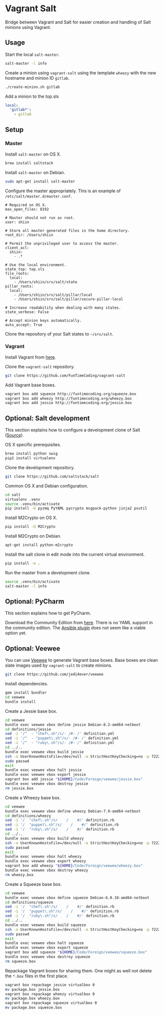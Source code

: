 # Vagrant Salt

Bridge between Vagrant and Salt for easier creation and handling of Salt minions using Vagrant.


## Usage

Start the local `salt-master`.

```sh
salt-master -l info
```

Create a minion using `vagrant-salt` using the template `wheezy` with the new hostname and minion ID `gitlab`.

```sh
./create-minion.sh gitlab
```

Add a minion to the top.sls

```yaml
local:
  'gitlab*':
    - gitlab
```


## Setup

### Master

Install `salt-master` on OS X.

```sh
brew install saltstack
```

Install `salt-master` on Debian.

```sh
sudo apt-get install salt-master
```

Configure the master appropriately. This is an example of `/etc/salt/master.d/master.conf`.

```
# Required on OS X.
max_open_files: 8192

# Master should not run as root.
user: shiin

# Store all master generated files in the home directory.
root_dir: /Users/shiin

# Permit the unprivileged user to access the master.
client_acl:
  shiin:
    - .*

# Use the local environment.
state_top: top.sls
file_roots:
  local:
    - /Users/shiin/srv/salt/state
pillar_roots:
  local:
    - /Users/shiin/srv/salt/pillar/local
    - /Users/shiin/srv/salt/pillar/secure-pillar-local

# Increase readability when dealing with many states.
state_verbose: False

# Accept minion keys automatically.
auto_accept: True
```

Clone the repository of your Salt states to `~/srv/salt`.


### Vagrant

Install Vagrant from [here](https://www.vagrantup.com).

Clone the `vagrant-salt` repository.

```sh
git clone https://github.com/FunTimeCoding/vagrant-salt
```

Add Vagrant base boxes.

```sh
vagrant box add squeeze http://funtimecoding.org/squeeze.box
vagrant box add wheezy http://funtimecoding.org/wheezy.box
vagrant box add jessie http://funtimecoding.org/jessie.box
```


## Optional: Salt development

This section explains how to configure a development clone of Salt ([Source](http://docs.saltstack.com/en/latest/topics/development/hacking.html)).

OS X specific prerequisites.

```sh
brew install python swig
pip2 install virtualenv
```

Clone the development repository.

```sh
git clone https://github.com/saltstack/salt
```

Common OS X and Debian configuration.

```sh
cd salt
virtualenv .venv
source .venv/bin/activate
pip install -U pyzmq PyYAML pycrypto msgpack-python jinja2 psutil
```

Install M2Crypto on OS X.

```sh
pip install -U M2Crypto
```

Install M2Crypto on Debian.

```sh
apt-get install python-m2crypto
```

Install the salt clone in edit mode into the current virtual environment.

```sh
pip install -e .
```

Run the master from a development clone.

```sh
source .venv/bin/activate
salt-master -l info
```


## Optional: PyCharm

This section explains how to get PyCharm.

Download the Community Edition from [here](https://www.jetbrains.com/pycharm/download).
There is no YAML support in the community edition. The [Ansible plugin](https://github.com/vermut/intellij-ansible) does not seem like a viable option yet.


## Optional: Veewee

You can use [Veewee](https://github.com/jedi4ever/veewee) to generate Vagrant base boxes. Base boxes are clean slate images used by `vagrant-salt` to create minions.

```sh
git clone https://github.com/jedi4ever/veewee
```

Install dependencies.

```sh
gem install bundler
cd veewee
bundle install
```

Create a Jessie base box.

```sh
cd veewee
bundle exec veewee vbox define jessie Debian-8.2-amd64-netboot
cd definitions/jessie
sed -i '/^  - "chef\.sh"/s/- /#- /' definition.yml
sed -i '/^  - "puppet\.sh"/s/- /#- /' definition.yml
sed -i '/^  - "ruby\.sh"/s/- /#- /' definition.yml
cd ../..
bundle exec veewee vbox build jessie
ssh -o UserKnownHostsFile=/dev/null -o StrictHostKeyChecking=no -p 7222 -l vagrant 127.0.0.1
sudo passwd
exit
bundle exec veewee vbox halt jessie
bundle exec veewee vbox export jessie
vagrant box add jessie "${HOME}/Code/Foreign/veewee/jessie.box"
bundle exec veewee vbox destroy jessie
rm jessie.box
```

Create a Wheezy base box.

```sh
cd veewee
bundle exec veewee vbox define wheezy Debian-7.9-amd64-netboot
cd definitions/wheezy
sed -i '/  "chef\.sh"/s/    /    #/' definition.rb
sed -i '/  "puppet\.sh"/s/    /    #/' definition.rb
sed -i '/  "ruby\.sh"/s/    /    #/' definition.rb
cd ../..
bundle exec veewee vbox build wheezy
ssh -o UserKnownHostsFile=/dev/null -o StrictHostKeyChecking=no -p 7222 -l vagrant 127.0.0.1
sudo passwd
exit
bundle exec veewee vbox halt wheezy
bundle exec veewee vbox export wheezy
vagrant box add wheezy "${HOME}/Code/Foreign/veewee/wheezy.box"
bundle exec veewee vbox destroy wheezy
rm wheezy.box
```

Create a Squeeze base box.

```sh
cd veewee
bundle exec veewee vbox define squeeze Debian-6.0.10-amd64-netboot
cd definitions/squeeze
sed -i '/  "chef\.sh"/s/    /    #/' definition.rb
sed -i '/  "puppet\.sh"/s/    /    #/' definition.rb
sed -i '/  "ruby\.sh"/s/    /    #/' definition.rb
cd ../..
bundle exec veewee vbox build squeeze
ssh -o UserKnownHostsFile=/dev/null -o StrictHostKeyChecking=no -p 7222 -l vagrant 127.0.0.1
sudo passwd
exit
bundle exec veewee vbox halt squeeze
bundle exec veewee vbox export squeeze
vagrant box add squeeze "${HOME}/Code/Foreign/veewee/squeeze.box"
bundle exec veewee vbox destroy squeeze
rm squeeze.box
```

Repackage Vagrant boxes for sharing them. One might as well not delete the `*.box` files in the first place.

```sh
vagrant box repackage jessie virtualbox 0
mv package.box jessie.box
vagrant box repackage wheezy virtualbox 0
mv package.box wheezy.box
vagrant box repackage squeeze virtualbox 0
mv package.box squeeze.box
```
